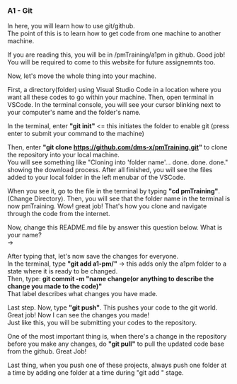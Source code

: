 ### A1 - Git
In here, you will learn how to use git/github.  
The point of this is to learn how to get code from one machine to another machine.  

If you are reading this, you will  be in /pmTraining/a1pm in github. Good job! You will be required to come to this website for future assignemnts too.   


Now, let's move the whole thing into your machine.   

First, a directory(folder) using Visual Studio Code in a location where you want all these codes to go within your machine. Then, open terminal in VSCode. In the terminal console, you will see your cursor blinking next to your computer's name and the folder's name.  

In the terminal, enter **"git init"** <= this initiates the folder to enable git (press enter to submit your command to the machine)  

Then, enter **"git clone https://github.com/dms-x/pmTraining.git"** to clone the repository into your local machine.  
You will see something like "Cloning into 'folder name'... done. done. done." showing the download process. After all finished, you will see the files added to your local folder in the left menubar of the VSCode.  

When you see it, go to the file in the terminal by typing **"cd pmTraining"**. (Change Directory). Then, you will see that the folder name in the terminal is now pmTraining. Wow! great job! That's how you clone and navigate through the code from the internet.  

Now, change this README.md file by answer this question below. What is your name?  
-> 

After typing that, let's now save the changes for everyone.  
In the terminal, type **"git add a1-pm/"** -> this adds only the a1pm folder to a state where it is ready to be changed.  
Then, type: **git commit -m "name change(or anything to describe the change you made to the code)"**  
That label describes what changes you have made.   

Last step. Now, type **"git push"**. This pushes your code to the git world. Great job! Now I can see the changes you made!  
Just like this, you will be submitting your codes to the repository.  

One of the most important thing is, when there's a change in the repository before you make any changes, do **"git pull"** to pull the updated code base from the github. Great Job! 

Last thing, when you push one of these projects, always push one folder at a time by adding one folder at a time during "git add " stage.



